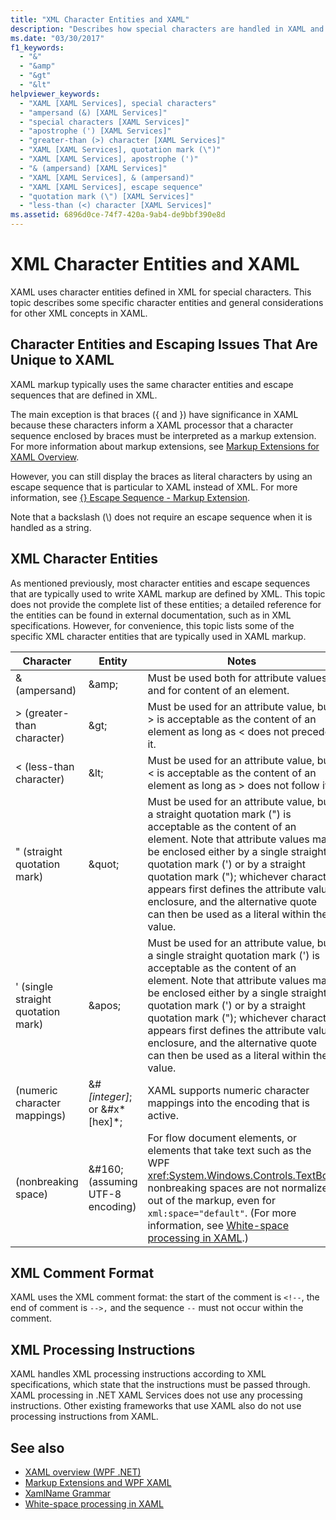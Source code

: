 ```yaml
---
title: "XML Character Entities and XAML"
description: "Describes how special characters are handled in XAML and general considerations for other XML concepts in XAML."
ms.date: "03/30/2017"
f1_keywords: 
  - "&"
  - "&amp"
  - "&gt"
  - "&lt"
helpviewer_keywords: 
  - "XAML [XAML Services], special characters"
  - "ampersand (&) [XAML Services]"
  - "special characters [XAML Services]"
  - "apostrophe (') [XAML Services]"
  - "greater-than (>) character [XAML Services]"
  - "XAML [XAML Services], quotation mark (\")"
  - "XAML [XAML Services], apostrophe (')"
  - "& (ampersand) [XAML Services]"
  - "XAML [XAML Services], & (ampersand)"
  - "XAML [XAML Services], escape sequence"
  - "quotation mark (\") [XAML Services]"
  - "less-than (<) character [XAML Services]"
ms.assetid: 6896d0ce-74f7-420a-9ab4-de9bbf390e8d
---
```

# XML Character Entities and XAML

XAML uses character entities defined in XML for special characters. This topic describes some specific character entities and general considerations for other XML concepts in XAML.

## Character Entities and Escaping Issues That Are Unique to XAML

XAML markup typically uses the same character entities and escape sequences that are defined in XML.

The main exception is that braces ({ and }) have significance in XAML because these characters inform a XAML processor that a character sequence enclosed by braces must be interpreted as a markup extension. For more information about markup extensions, see [Markup Extensions for XAML Overview](markup-extensions-overview.md).

However, you can still display the braces as literal characters by using an escape sequence that is particular to XAML instead of XML. For more information, see [{} Escape Sequence - Markup Extension](escape-sequence-markup-extension.md).

Note that a backslash (\\) does not require an escape sequence when it is handled as a string.

## XML Character Entities

As mentioned previously, most character entities and escape sequences that are typically used to write XAML markup are defined by XML. This topic does not provide the complete list of these entities; a detailed reference for the entities can be found in external documentation, such as in XML specifications. However, for convenience, this topic lists some of the specific XML character entities that are typically used in XAML markup.

|Character|Entity|Notes|
|---------------|------------|-----------|
|& (ampersand)|\&amp;|Must be used both for attribute values and for content of an element.|
|> (greater-than character)|\&gt;|Must be used for an attribute value, but > is acceptable as the content of an element as long as < does not precede it.|
|< (less-than character)|\&lt;|Must be used for an attribute value, but \< is acceptable as the content of an element as long as > does not follow it.|
|" (straight quotation mark)|\&quot;|Must be used for an attribute value, but a straight quotation mark (") is acceptable as the content of an element. Note that attribute values may be enclosed either by a single straight quotation mark (') or by a straight quotation mark ("); whichever character appears first defines the attribute value enclosure, and the alternative quote can then be used as a literal within the value.|
|' (single straight quotation mark)|\&apos;|Must be used for an attribute value, but a single straight quotation mark (') is acceptable as the content of an element. Note that attribute values may be enclosed either by a single straight quotation mark (') or by a straight quotation mark ("); whichever character appears first defines the attribute value enclosure, and the alternative quote can then be used as a literal within the value.|
|(numeric character mappings)|&#*[integer]*; or &#x*[hex]*;|XAML supports numeric character mappings into the encoding that is active.|
|(nonbreaking space)|&\#160; (assuming UTF-8 encoding)|For flow document elements, or elements that take text such as the WPF <xref:System.Windows.Controls.TextBox>, nonbreaking spaces are not normalized out of the markup, even for `xml:space="default"`. (For more information, see [White-space processing in XAML](white-space-processing.md).)|

## XML Comment Format

XAML uses the XML comment format: the start of the comment is `<!--`, the end of comment is `-->,` and the sequence `--` must not occur within the comment.

## XML Processing Instructions

XAML handles XML processing instructions according to XML specifications, which state that the instructions must be passed through. XAML processing in .NET XAML Services  does not use any processing instructions. Other existing frameworks that use XAML also do not use processing instructions from XAML.

## See also

- [XAML overview (WPF .NET)](../net/wpf/xaml/index.md)
- [Markup Extensions and WPF XAML](../framework/wpf/advanced/markup-extensions-and-wpf-xaml.md)
- [XamlName Grammar](xamlname-grammar.md)
- [White-space processing in XAML](white-space-processing.md)
